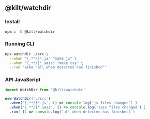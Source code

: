 
## @kilt/watchdir

### Install
``` sh
npm i -D @kilt/watchdir
```

### Running CLI
``` sh
npx watchdir ./src \
  --when "{,**/}*.js" "make js" \
  --when "{,**/}*.sass" "make css" \
  --run "echo 'all when detected has finished'"
```

### API JavaScript
``` js
import WatchDir from '@kilt/watchdir'

new WatchDir('./src')
  .when('{,**/}*.js', () => console.log('js files changed') )
  .when('{,**/}*.sass', () => console.log('sass files changed') )
  .run( () => console.log('all when detected has finished) )

```
